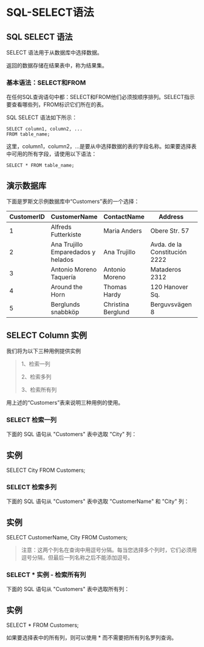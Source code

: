 # SQL-SELECT语法

## SQL SELECT 语法

SELECT 语法用于从数据库中选择数据。 
    
返回的数据存储在结果表中，称为结果集。
    
### 基本语法：SELECT和FROM

在任何SQL查询语句中都：SELECT和FROM他们必须按顺序排列。SELECT指示要查看哪些列，FROM标识它们所在的表。

SQL SELECT 语法如下所示：
    
```
SELECT column1, column2, ...
FROM table_name;
```

这里，column1，column2，...是要从中选择数据的表的字段名称。如果要选择表中可用的所有字段，请使用以下语法：
    
```
SELECT * FROM table_name;
```

## 演示数据库

下面是罗斯文示例数据库中“Customers”表的一个选择：
    
| CustomerID | CustomerName | ContactName | Address | City | PostalCode | Country |
| - | - | - | - | - | - | - |
| 1| Alfreds Futterkiste | Maria Anders | Obere Str. 57 | Berlin | 12209 | Germany |
| 2 | Ana Trujillo Emparedados y helados | Ana Trujillo | Avda. de la Constitución 2222 | México D.F. | 05021 | Mexico |
| 3 | Antonio Moreno Taquería | Antonio Moreno | Mataderos 2312 | México D.F. | 05023 | Mexico |
| 4 | Around the Horn | Thomas Hardy | 120 Hanover Sq. | London | WA1 1DP | UK |
| 5 | Berglunds snabbköp | Christina Berglund | Berguvsvägen 8 | Luleå | S-958 22 | Sweden |



## SELECT Column 实例
我们将为以下三种用例提供实例


> 1、检索一列  
>     
> 2、检索多列 
>     
> 3、检索所有列

用上述的“Customers”表来说明三种用例的使用。


### SELECT  检索一列

下面的 SQL 语句从 "Customers" 表中选取 "City" 列：

## 实例

SELECT City FROM Customers; 
        
### SELECT  检索多列

下面的 SQL 语句从 "Customers" 表中选取 "CustomerName" 和 "City" 列：

## 实例
 SELECT CustomerName, City FROM Customers;
        
>
>   注意：这两个列名在查询中用逗号分隔。每当您选择多个列时，它们必须用逗号分隔，但最后一列名称之后不能添加逗号。
>

### SELECT * 实例 - 检索所有列

下面的 SQL 语句从 "Customers" 表中选取所有列：

## 实例

SELECT * FROM Customers;
        
如果要选择表中的所有列，则可以使用 * 而不需要把所有列名罗列查询。

